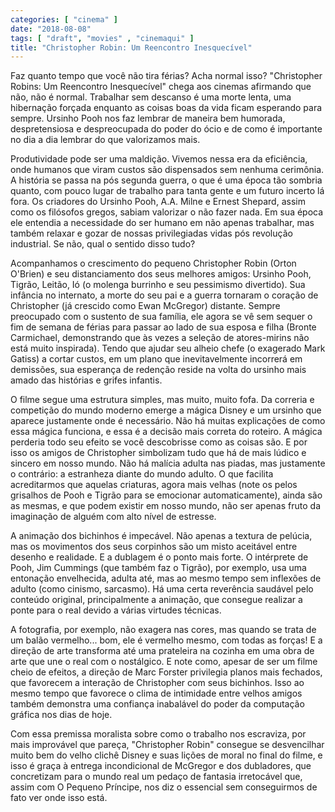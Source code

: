 ```yaml
---
categories: [ "cinema" ]
date: "2018-08-08"
tags: [ "draft", "movies" , "cinemaqui" ]
title: "Christopher Robin: Um Reencontro Inesquecível"
---
```

Faz quanto tempo que você não tira férias? Acha normal
isso? "Christopher Robins: Um Reencontro Inesquecível" chega aos cinemas
afirmando que não, não é normal. Trabalhar sem descanso é uma morte
lenta, uma hibernação forçada enquanto as coisas boas da vida ficam
esperando para sempre. Ursinho Pooh nos faz lembrar de maneira bem
humorada, despretensiosa e despreocupada do poder do ócio e de como é
importante no dia a dia lembrar do que valorizamos mais.

Produtividade pode ser uma maldição. Vivemos nessa era da eficiência,
onde humanos que viram custos são dispensados sem nenhuma cerimônia. A
história se passa na pós segunda guerra, o que é uma época tão
sombria quanto, com pouco lugar de trabalho para tanta gente e um futuro
incerto lá fora. Os criadores do Ursinho Pooh, A.A. Milne e Ernest
Shepard, assim como os filósofos gregos, sabiam valorizar o não fazer
nada. Em sua época ele entendia a necessidade do ser humano em não
apenas trabalhar, mas também relaxar e gozar de nossas privilegiadas
vidas pós revolução industrial. Se não, qual o sentido disso tudo?

Acompanhamos o crescimento do pequeno Christopher Robin (Orton O'Brien)
e seu distanciamento dos seus melhores amigos: Ursinho Pooh, Tigrão,
Leitão, Ió (o molenga burrinho e seu pessimismo divertido). Sua
infância no internato, a morte do seu pai e a guerra tornaram o coração
de Christopher (já crescido como Ewan McGregor) distante. Sempre
preocupado com o sustento de sua família, ele agora se vê sem sequer o
fim de semana de férias para passar ao lado de sua esposa e filha (Bronte
Carmichael, demonstrando que às vezes a seleção de atores-mirins não
está muito inspirada). Tendo que ajudar seu alheio chefe (o exagerado
Mark Gatiss) a cortar custos, em um plano que inevitavelmente incorrerá
em demissões, sua esperança de redenção reside na volta do ursinho
mais amado das histórias e grifes infantis.

O filme segue uma estrutura simples, mas muito, muito fofa. Da correria
e competição do mundo moderno emerge a mágica Disney e um ursinho que
aparece justamente onde é necessário. Não há muitas explicações
de como essa mágica funciona, e essa é a decisão mais correta do
roteiro. A mágica perderia todo seu efeito se você descobrisse como
as coisas são. E por isso os amigos de Christopher simbolizam tudo que
há de mais lúdico e sincero em nosso mundo. Não há malícia adulta
nas piadas, mas justamente o contrário: a estranheza diante do mundo
adulto. O que facilita acreditarmos que aquelas criaturas, agora mais
velhas (note os pelos grisalhos de Pooh e Tigrão para se emocionar
automaticamente), ainda são as mesmas, e que podem existir em nosso
mundo, não ser apenas fruto da imaginação de alguém com alto nível
de estresse.

A animação dos bichinhos é impecável. Não apenas a textura de
pelúcia, mas os movimentos dos seus corpinhos são um misto aceitável
entre desenho e realidade. E a dublagem é o ponto mais forte. O
intérprete de Pooh, Jim Cummings (que também faz o Tigrão), por
exemplo, usa uma entonação envelhecida, adulta até, mas ao mesmo
tempo sem inflexões de adulto (como cinismo, sarcasmo). Há uma
certa reverência saudável pelo conteúdo original, principalmente a
animação, que consegue realizar a ponte para o real devido a várias
virtudes técnicas.

A fotografia, por exemplo, não exagera nas cores, mas quando se trata de
um balão vermelho... bom, ele é vermelho mesmo, com todas as forças! E
a direção de arte transforma até uma prateleira na cozinha em uma
obra de arte que une o real com o nostálgico. E note como, apesar de
ser um filme cheio de efeitos, a direção de Marc Forster privilegia
planos mais fechados, que favorecem a interação de Christopher com seus
bichinhos. Isso ao mesmo tempo que favorece o clima de intimidade entre
velhos amigos também demonstra uma confiança inabalável do poder da
computação gráfica nos dias de hoje.

Com essa premissa moralista sobre como o trabalho nos escraviza, por mais
improvável que pareça, "Christopher Robin" consegue se desvencilhar
muito bem do velho clichê Disney e suas lições de moral no final
do filme, e isso é graça à entrega incondicional de McGregor e dos
dubladores, que concretizam para o mundo real um pedaço de fantasia
irretocável que, assim com O Pequeno Príncipe, nos diz o essencial
sem conseguirmos de fato ver onde isso está.
